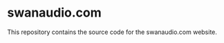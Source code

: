 swanaudio.com
=============

This repository contains the source code for the swanaudio.com website.
